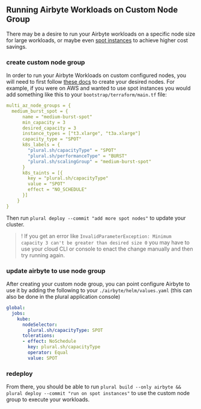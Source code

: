 ## Running Airbyte Workloads on Custom Node Group

There may be a desire to run your Airbyte workloads on a specific node size for large workloads, or maybe even 
[spot instances](https://docs.aws.amazon.com/AWSEC2/latest/UserGuide/using-spot-instances.html) to achieve higher cost 
savings.

### create custom node group

In order to run your Airbyte Workloads on custom configured nodes, you will need to first follow [these docs](https://docs.plural.sh/operations/cluster-configuration#modifying-node-types)
to create your desired nodes. For example, if you were on AWS and wanted to use spot instances you would add something 
like this to your `bootstrap/terraform/main.tf` file:

```yaml
multi_az_node_groups = {
  medium_burst_spot = {
      name = "medium-burst-spot"
      min_capacity = 3
      desired_capacity = 3
      instance_types = ["t3.xlarge", "t3a.xlarge"]
      capacity_type = "SPOT"
      k8s_labels = {
        "plural.sh/capacityType" = "SPOT"
        "plural.sh/performanceType" = "BURST"
        "plural.sh/scalingGroup" = "medium-burst-spot"
      }
      k8s_taints = [{
        key = "plural.sh/capacityType"
        value = "SPOT"
        effect = "NO_SCHEDULE"
      }]
    }
}
```

Then run `plural deploy --commit "add more spot nodes"` to update your cluster.

> ! If you get an error like `InvalidParameterException: Minimum capacity 3 can't be greater than desired size 0` you 
> may have to use your cloud CLI or console to enact the change manually and then try running again.

### update airbyte to use node group

After creating your custom node group, you can point configure Airbyte to use it by adding the following to your 
`./airbyte/helm/values.yaml` (this can also be done in the plural application console)

```yaml
global:
  jobs:
    kube:
      nodeSelector:
        plural.sh/capacityType: SPOT
      tolerations:
      - effect: NoSchedule
        key: plural.sh/capacityType
        operator: Equal
        value: SPOT
```

### redeploy

From there, you should be able to run `plural build --only airbyte && plural deploy --commit "run on spot instances"` to 
use the custom node group to execute your workloads.